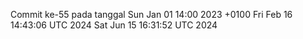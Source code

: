 Commit ke-55 pada tanggal Sun Jan 01 14:00 2023 +0100
Fri Feb 16 14:43:06 UTC 2024
Sat Jun 15 16:31:52 UTC 2024
